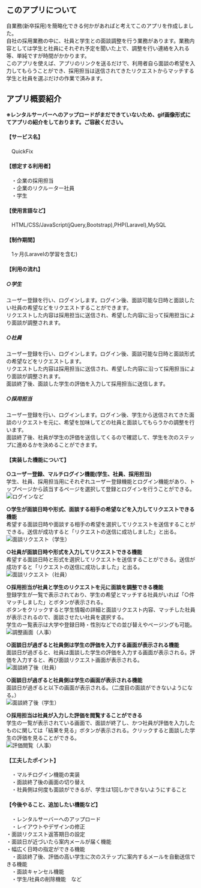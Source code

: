 ## このアプリについて

自業務(新卒採用)を簡略化できる何かがあればと考えてこのアプリを作成しました。  
自社の採用業務の中に、社員と学生との面談調整を行う業務があります。業務内容としては学生と社員にそれぞれ予定を聞いた上で、調整を行い連絡を入れる等、単純ですが時間がかかります。  
このアプリを使えば、アプリのリンクを送るだけで、利用者自ら面談の希望を入力してもらうことができ、採用担当は送信されてきたリクエストからマッチする学生と社員を選ぶだけの作業で済みます。  


## アプリ概要紹介
__※レンタルサーバーへのアップロードがまだできていないため、gif画像形式にてアプリの紹介をしております。ご容赦ください。__
#### 【サービス名】  
　QuickFix

#### 【想定する利用者】  
　・企業の採用担当  
　・企業のリクルーター社員  
　・学生

#### 【使用言語など】
　HTML/CSS/JavaScript(jQuery,Bootstrap),PHP(Laravel),MySQL

#### 【制作期間】
　1ヶ月(Laravelの学習を含む)

#### 【利用の流れ】  
##### ○学生  
ユーザー登録を行い、ログインします。ログイン後、面談可能な日時と面談したい社員の希望などをリクエストすることができます。  
リクエストした内容は採用担当に送信され、希望した内容に沿って採用担当により面談が調整されます。

##### ○社員  
ユーザー登録を行い、ログインします。ログイン後、面談可能な日時と面談形式の希望などをリクエストします。  
リクエストした内容は採用担当に送信され、希望した内容に沿って採用担当により面談が調整されます。  
面談終了後、面談した学生の評価を入力して採用担当に送信します。

##### ○採用担当  
ユーザー登録を行い、ログインします。ログイン後、学生から送信されてきた面談のリクエストを元に、希望を加味してどの社員と面談してもらうかの調整を行います。  
面談終了後、社員が学生の評価を送信してくるので確認して、学生を次のステップに進めるかを決めることができます。

#### 【実装した機能について】
__○ユーザー登録、マルチログイン機能(学生、社員、採用担当)__  
学生、社員、採用担当用にそれぞれユーザー登録機能とログイン機能があり、トップページから該当するページを選択して登録とログインを行うことができる。
![ログインなど](https://user-images.githubusercontent.com/66907534/99960157-a1257980-2dcf-11eb-8ebe-d2d56ca5ca8e.gif)

__○学生が面談日時や形式、面談する相手の希望などを入力してリクエストできる機能__  
希望する面談日時や面談する相手の希望を選択してリクエストを送信することができる。送信が成功すると「リクエストの送信に成功しました」と出る。
![面談リクエスト（学生）](https://user-images.githubusercontent.com/66907534/99963104-a0dbad00-2dd4-11eb-8a43-2b2e8b0682fa.gif)

__○社員が面談日時や形式を入力してリクエストできる機能__  
希望する面談日時と形式を選択してリクエストを送信することができる。送信が成功すると「リクエストの送信に成功しました」と出る。
![面談リクエスト（社員）](https://user-images.githubusercontent.com/66907534/99963586-573f9200-2dd5-11eb-84c7-1009e2561ca2.gif)

__○採用担当が社員と学生のリクエストを元に面談を調整できる機能__  
登録学生が一覧で表示されており、学生の希望とマッチする社員がいれば「○件マッチしました」とボタンが表示される。  
ボタンをクリックすると学生情報の詳細と面談リクエスト内容、マッチした社員が表示されるので、面談させたい社員を選択する。  
学生の一覧表示は大学や登録日時・性別などでの並び替えやページングも可能。  
![調整画面（人事）](https://user-images.githubusercontent.com/66907534/99972109-793f1180-2de1-11eb-8e12-9d8f26459bc2.gif)  

__○面談日が過ぎると社員側は学生の評価を入力する画面が表示される機能__  
面談日が過ぎると、社員は面談した学生の評価を入力する画面が表示される。評価を入力すると、再び面談リクエスト画面が表示される。  
![面談終了後（社員）](https://user-images.githubusercontent.com/66907534/99966066-206b7b00-2dd9-11eb-99cf-c5cd3a41fb3a.gif)  

__○面談日が過ぎると社員側は学生の画面が表示される機能__  
面談日が過ぎると以下の画面が表示される。（二度目の面談ができないようになる。）  
![面談終了後（学生）](https://user-images.githubusercontent.com/66907534/99966147-3da04980-2dd9-11eb-8d40-844764c99cd3.png)  

__○採用担当は社員が入力した評価を閲覧することができる__  
学生の一覧が表示されている画面で、面談が終了し、かつ社員が評価を入力したものに関しては「結果を見る」ボタンが表示される。クリックすると面談した学生の評価を見ることができる。  
![評価閲覧（人事）](https://user-images.githubusercontent.com/66907534/99966645-f49cc500-2dd9-11eb-8145-2f6a524d7e95.gif)

#### 【工夫したポイント】
　・マルチログイン機能の実装  
　・面談終了後の画面の切り替え  
　・社員側は何度も面談ができるが、学生は1回しかできないようにすること  

#### 【今後やること、追加したい機能など】  
　・レンタルサーバーへのアップロード  
　・レイアウトやデザインの修正  
  ・面談リクエスト返答期日の設定  
  ・面談日が近づいたら案内メールが届く機能  
  ・幅広く日時の指定ができる機能  
　・面談終了後、評価の高い学生に次のステップに案内するメールを自動送信できる機能  
　・面談キャンセル機能  
　・学生/社員の削除機能　など
